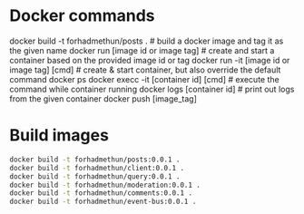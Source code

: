 # Docker commands

docker build -t forhadmethun/posts .         # build a docker image and tag it as the given name
docker run [image id or image tag]           # create and start a container based on the provided image id or tag
docker run -it [image id or image tag] [cmd] # create & start container, but also override the default command
docker ps
docker execc -it [container id] [cmd]       # execute the command while container running
docker logs [container id]                  # print out logs from the given container
docker push [image_tag]

# Build images

```sh
docker build -t forhadmethun/posts:0.0.1 .
docker build -t forhadmethun/client:0.0.1 .
docker build -t forhadmethun/query:0.0.1 .
docker build -t forhadmethun/moderation:0.0.1 .
docker build -t forhadmethun/comments:0.0.1 .
docker build -t forhadmethun/event-bus:0.0.1 .
```